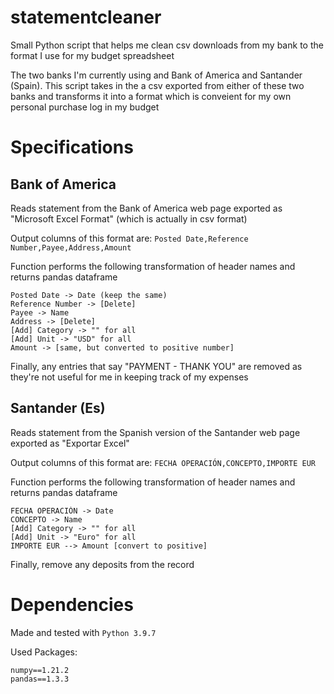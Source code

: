 # statementcleaner
Small Python script that helps me clean csv downloads from my bank to the format I use for my budget spreadsheet

The two banks I'm currently using and Bank of America and Santander (Spain). This script takes in the a csv exported from either of these two banks and transforms it into a format which is conveient for my own personal purchase log in my budget


# Specifications 

## Bank of America

Reads statement from the Bank of America web page exported as 
"Microsoft Excel Format" (which is actually in csv format)

Output columns of this format are: 
`Posted Date,Reference Number,Payee,Address,Amount`

Function performs the following transformation of header names 
and returns pandas dataframe
```
Posted Date -> Date (keep the same)
Reference Number -> [Delete]
Payee -> Name
Address -> [Delete]
[Add] Category -> "" for all 
[Add] Unit -> "USD" for all 
Amount -> [same, but converted to positive number]
```

Finally, any entries that say "PAYMENT - THANK YOU" are removed as they're not useful for me in keeping track of my expenses


## Santander (Es)
Reads statement from the Spanish version of the Santander web 
page exported as "Exportar Excel"

Output columns of this format are: 
`FECHA OPERACIÓN,CONCEPTO,IMPORTE EUR`

Function performs the following transformation of header names 
and returns pandas dataframe
```
FECHA OPERACIÓN -> Date 
CONCEPTO -> Name
[Add] Category -> "" for all 
[Add] Unit -> "Euro" for all 
IMPORTE EUR --> Amount [convert to positive]
```

Finally, remove any deposits from the record


# Dependencies
Made and tested with `Python 3.9.7`

Used Packages:
```
numpy==1.21.2
pandas==1.3.3
```
